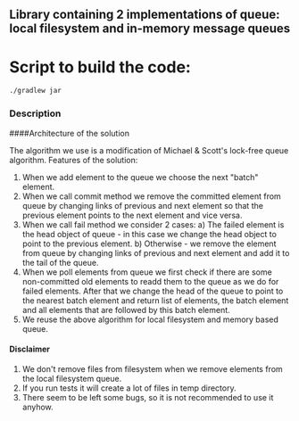 ## Library containing 2 implementations of queue: local filesystem and in-memory message queues

# Script to build the code:
```sh
./gradlew jar
```
### Description

####Architecture of the solution

The algorithm we use is a modification of Michael & Scott's lock-free queue algorithm.
Features of the solution:
1) When we add element to the queue we choose the next "batch" element.
2) When we call commit method we remove the committed element from queue by changing links of previous and next element so that the previous element points to the next element and vice versa.
3) When we call fail method we consider 2 cases:
  a) The failed element is the head object of queue - in this case we change the head object to point to the previous element.
  b) Otherwise - we remove the element from queue by changing links of previous and next element and add it to the tail of the queue.
4) When we poll elements from queue we first check if there are some non-committed old elements to readd them to the queue as we do for failed elements. After that we change the head of the queue to point to the nearest batch element and return list of elements, the batch element and all elements that are followed by this batch element.
5) We reuse the above algorithm for local filesystem and memory based queue.

#### Disclaimer
1) We don't remove files from filesystem when we remove elements from the local filesystem queue.
2) If you run tests it will create a lot of files in temp directory.
3) There seem to be left some bugs, so it is not recommended to use it anyhow.
